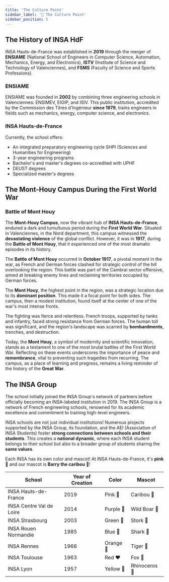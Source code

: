 ```yaml
---
title: 'The Culture Point'
sidebar_label: '🧠 The Culture Point'
sidebar_position: 5
---
```


## The History of INSA HdF

INSA Hauts-de-France was established in **2019** through the merger of **ENSIAME** (National School of Engineers in Computer Science, Automation, Mechanics, Energy, and Electronics), **ISTV** (Institute of Science and Technology of Valenciennes), and **FSMS** (Faculty of Science and Sports Professions).

### ENSIAME

ENSIAME was founded in **2002** by combining three engineering schools in Valenciennes: ENSIMEV, EIGIP, and ISIV. This public institution, accredited by the Commission des Titres d'Ingénieur **since 1979**, trains engineers in fields such as mechanics, energy, computer science, and electronics.

### INSA Hauts-de-France

Currently, the school offers:
- An integrated preparatory engineering cycle SHPI (Sciences and Humanities for Engineering)
- 3-year engineering programs
- Bachelor's and master's degrees co-accredited with UPHF
- DEUST degrees
- Specialized master's degrees

## The Mont-Houy Campus During the First World War
### Battle of Mont Houy

The **Mont-Houy Campus**, now the vibrant hub of **INSA Hauts-de-France**, endured a dark and tumultuous period during the **First World War**. Situated in Valenciennes, in the Nord department, this campus witnessed the **devastating violence** of the global conflict. However, it was in **1917**, during the **Battle of Mont Houy**, that it experienced one of the most dramatic episodes in its history.

The **Battle of Mont Houy** occurred in **October 1917**, a pivotal moment in the war, as French and German forces clashed for strategic control of the hill overlooking the region. This battle was part of the Cambrai sector offensive, aimed at breaking enemy lines and reclaiming territories occupied by German forces.

The **Mont Houy**, the highest point in the region, was a strategic location due to its **dominant position**. This made it a focal point for both sides. The campus, then a modest institution, found itself at the center of one of the war's most intense fronts.

The fighting was fierce and relentless. French troops, supported by tanks and infantry, faced strong resistance from German forces. The human toll was significant, and the region's landscape was scarred by **bombardments**, trenches, and destruction.

Today, the **Mont Houy**, a symbol of modernity and scientific innovation, stands as a testament to one of the most brutal battles of the First World War. Reflecting on these events underscores the importance of peace and **remembrance**, vital to preventing such tragedies from recurring. The campus, as a place of learning and progress, remains a living reminder of the history of the **Great War**.

## The INSA Group

The school initially joined the INSA Group's network of partners before officially becoming an INSA-labeled institution in 2019. The INSA Group is a network of French engineering schools, renowned for its academic excellence and commitment to training high-level engineers.

INSA schools are not just individual institutions! Numerous projects supported by the INSA Group, its foundation, and the AEI (Association of INSA Students) foster **strong connections between schools and their students**. This creates a **national dynamic**, where each INSA student belongs to their school but also to a broader group of students sharing the **same values**.

Each INSA has its own color and mascot! At INSA Hauts-de-France, it's **pink** 🩷 and our mascot is **Barry the caribou** 🫎!

| School                  | Year of Creation | Color     | Mascot         |
|-------------------------|------------------|-----------|----------------|
| INSA Hauts-de-France    | 2019             | Pink 🩷   | Caribou 🫎    |
| INSA Centre Val de Loire | 2014            | Purple 💜 | Wild Boar 🐗  |
| INSA Strasbourg         | 2003             | Green 💚  | Stork 🪿      |
| INSA Rouen Normandie    | 1985             | Blue 💙   | Shark 🦈      |
| INSA Rennes             | 1966             | Orange 🧡 | Tiger 🐯      |
| INSA Toulouse           | 1963             | Red ❤️   | Fox 🦊        |
| INSA Lyon               | 1957             | Yellow 💛 | Rhinoceros 🦏 |